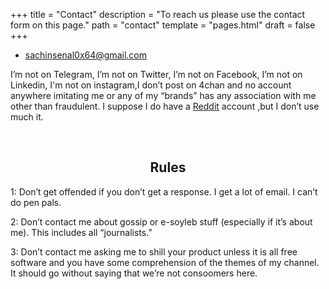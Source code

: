 +++
title = "Contact"
description = "To reach us please use the contact form on this page."
path = "contact"
template = "pages.html"
draft = false
+++
<br>

- sachinsenal0x64@gmail.com

I’m not on Telegram, I’m not on Twitter, I’m not on Facebook, I’m not on Linkedin, I'm not on instagram,I don’t post on 4chan and no account anywhere imitating me or any of my “brands” has any association with me other than fraudulent. I suppose I do have a [Reddit](https://www.reddit.com/user/HomeworkAccording189/) account ,but I don’t use much it.

<br>

## <center>Rules</center>


1: Don’t get offended if you don’t get a response. I get a lot of email. I can’t do pen pals.<br>

2: Don’t contact me about gossip or e-soyleb stuff (especially if it’s about me). This includes all “journalists.”<br>

3: Don’t contact me asking me to shill your product unless it is all free software and you have some comprehension of the themes of my channel. It should go without saying that we’re not consoomers here.

